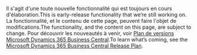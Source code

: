 <span data-ttu-id="b375c-101">Il s'agit d'une toute nouvelle fonctionnalité qui est toujours en cours d'élaboration.</span><span class="sxs-lookup"><span data-stu-id="b375c-101">This is early-release functionality that we’re still working on.</span></span> <span data-ttu-id="b375c-102">La fonctionnalité, et le contenu de cette page, peuvent faire l'objet de modifications.</span><span class="sxs-lookup"><span data-stu-id="b375c-102">The functionality, and the content on this page, are subject to change.</span></span> <span data-ttu-id="b375c-103">Pour découvrir les nouveautés à venir, voir [Plan de versions Microsoft Dynamics 365 Business Central](https://go.microsoft.com/fwlink/?linkid=2047422).</span><span class="sxs-lookup"><span data-stu-id="b375c-103">To learn what’s coming, see the [Microsoft Dynamics 365 Business Central Release Plan](https://go.microsoft.com/fwlink/?linkid=2047422).</span></span>
